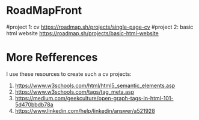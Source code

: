 # RoadMapFront
#project 1: cv
https://roadmap.sh/projects/single-page-cv 
#project 2: basic html website
https://roadmap.sh/projects/basic-html-website
# More Refferences
I use these resources to create such a cv projects:
1)	https://www.w3schools.com/html/html5_semantic_elements.asp
2)	https://www.w3schools.com/tags/tag_meta.asp
3)	https://medium.com/geekculture/open-graph-tags-in-html-101-5d470bbdb78a
4)	https://www.linkedin.com/help/linkedin/answer/a521928